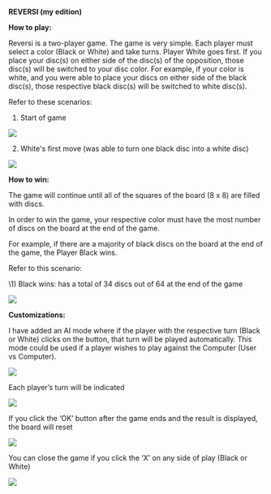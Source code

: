 **REVERSI (my edition)**

**How to play:**

Reversi is a two-player game. The game is very simple. Each player must select a color (Black or White) and take turns. Player White goes first. If you place your disc(s) on either side of the disc(s) of the opposition, those disc(s) will be switched to your disc color. For example, if your color is white, and you were able to place your discs on either side of the black disc(s), those respective black disc(s) will be switched to white disc(s).

Refer to these scenarios:

1) Start of game

![](Aspose.Words.77055c7b-3bdf-40d8-baf7-bdefcf3258ae.001.jpeg)

2) White's first move (was able to turn one black disc into a white disc)

![](Aspose.Words.77055c7b-3bdf-40d8-baf7-bdefcf3258ae.002.jpeg)

**How to win:**

The game will continue until all of the squares of the board (8 x 8) are filled with discs.

In order to win the game, your respective color must have the most number of discs on the board at the end of the game.

For example, if there are a majority of black discs on the board at the end of the game, the Player Black wins.

Refer to this scenario:

\1) Black wins: has a total of 34 discs out of 64 at the end of the game

![](Aspose.Words.77055c7b-3bdf-40d8-baf7-bdefcf3258ae.003.jpeg)

**Customizations:**

I have added an AI mode where if the player with the respective turn (Black or White) clicks on the button, that turn will be played automatically. This mode could be used if a player wishes to play against the Computer (User vs Computer).

![](Aspose.Words.77055c7b-3bdf-40d8-baf7-bdefcf3258ae.004.png)

Each player’s turn will be indicated

![](Aspose.Words.77055c7b-3bdf-40d8-baf7-bdefcf3258ae.005.png)

If you click the ‘OK’ button after the game ends and the result is displayed, the board will reset

![](Aspose.Words.77055c7b-3bdf-40d8-baf7-bdefcf3258ae.006.png)

You can close the game if you click the ‘X’ on any side of play (Black or White)

![](Aspose.Words.77055c7b-3bdf-40d8-baf7-bdefcf3258ae.007.png)
